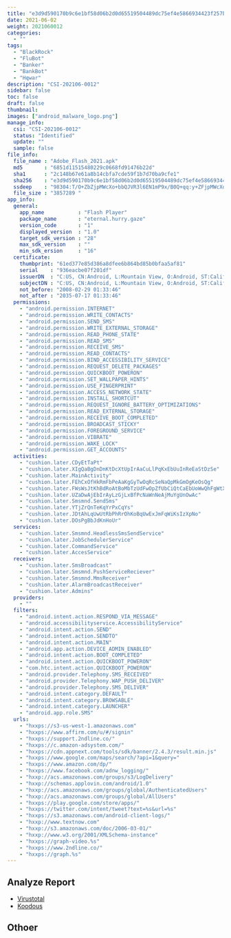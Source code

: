 ```yaml
---
title: "e3d9d590170b9c6e1bf58d06b2d0d65519504489dc75ef4e5866934423f257b0"
date: 2021-06-02
weight: 2021060012
categories:
  - ""
tags:
  - "BlackRock"
  - "FluBot"
  - "Banker"
  - "BankBot"
  - "Hqwar"
description: "CSI-202106-0012"
sidebar: false
toc: false
draft: false
thumbnail: 
images: ["android_malware_logo.png"]
manage_info:
  csi: "CSI-202106-0012"
  status: "Identified"
  update: ""
  sample: false
file_info:
  file_name : "Adobe_Flash_2021.apk"
  md5       : "6851d11515480229c0668fd91476b22d"
  sha1	    : "2c148b67e61a8b14cbfa7cde59f1b7d70ba9cfe1"
  sha256    : "e3d9d590170b9c6e1bf58d06b2d0d65519504489dc75ef4e5866934423f257b0"
  ssdeep    : "98304:T/O+ZbZjpMWcXo+bbQJVR3l6EN1mP9x/B0Q+qq:y+ZFjpMWcXo0QJVJ9NgC1j"
  file_size : "3857289 "
app_info:
  general:
    app_name           : "Flash Player"
    package_name       : "eternal.hurry.gaze"
    version_code       : "1"
    displayed_version  : "1.0"
    target_sdk_version : "28"
    max_sdk_version    : ""
    min_sdk_ersion     : "16"
  certificate:
    thumbprint: "61ed377e85d386a8dfee6b864bd85b0bfaa5af81"
    serial    : "936eacbe07f201df"
    issuerDN  : "C:US, CN:Android, L:Mountain View, O:Android, ST:California, OU:Android, email:android@android.com"
    subjectDN : "C:US, CN:Android, L:Mountain View, O:Android, ST:California, OU:Android, email:android@android.com"
    not_before: "2008-02-29 01:33:46"
    not_after : "2035-07-17 01:33:46"
  permissions:
    - "android.permission.INTERNET"
    - "android.permission.WRITE_CONTACTS"
    - "android.permission.SEND_SMS"
    - "android.permission.WRITE_EXTERNAL_STORAGE"
    - "android.permission.READ_PHONE_STATE"
    - "android.permission.READ_SMS"
    - "android.permission.RECEIVE_SMS"
    - "android.permission.READ_CONTACTS"
    - "android.permission.BIND_ACCESSIBILITY_SERVICE"
    - "android.permission.REQUEST_DELETE_PACKAGES"
    - "android.permission.QUICKBOOT_POWERON"
    - "android.permission.SET_WALLPAPER_HINTS"
    - "android.permission.USE_FINGERPRINT"
    - "android.permission.ACCESS_NETWORK_STATE"
    - "android.permission.INSTALL_SHORTCUT"
    - "android.permission.REQUEST_IGNORE_BATTERY_OPTIMIZATIONS"
    - "android.permission.READ_EXTERNAL_STORAGE"
    - "android.permission.RECEIVE_BOOT_COMPLETED"
    - "android.permission.BROADCAST_STICKY"
    - "android.permission.FOREGROUND_SERVICE"
    - "android.permission.VIBRATE"
    - "android.permission.WAKE_LOCK"
    - "android.permission.GET_ACCOUNTS"
  activities:
    - "cushion.later.CDyEtTaPt"
    - "cushion.later.XIgQaBgDnDnKtDcXtUpIrAaCuLlPqKxEbUuInReEaStDzSe"
    - "cushion.later.MainActivity"
    - "cushion.later.FEhCxOfHkRmFbPeAaKgGyTwOqRcSeNaQpMkGmOgKeOsQg"
    - "cushion.later.FWsWsJtKhBdRoAtBoMbTzUdFwOpZfUbCiQtCaEbUoWwQhFgWtXx"
    - "cushion.later.UZaDwAjEbIrAyLzGjLxBfPcNaWnNeAjMuYgUnOwAc"
    - "cushion.later.Smsmnd.SendSms"
    - "cushion.later.YTjZrQnTeKqYrPxCqYs"
    - "cushion.later.JDtAhLqUwUtRbPhRrOhKoBqUwExJmFqWiKsIzXpNo"
    - "cushion.later.DOsPgBbJdKnHoUr"
  services:
    - "cushion.later.Smsmnd.HeadlessSmsSendService"
    - "cushion.later.JobSchedulerService"
    - "cushion.later.CommandService"
    - "cushion.later.AccesService"
  receivers:
    - "cushion.later.SmsBroadcast"
    - "cushion.later.Smsmnd.PushServiceReciever"
    - "cushion.later.Smsmnd.MmsReceiver"
    - "cushion.later.AlarmBroadcastReceiver"
    - "cushion.later.Admins"
  providers:
    - ""
  filters:
    - "android.intent.action.RESPOND_VIA_MESSAGE"
    - "android.accessibilityservice.AccessibilityService"
    - "android.intent.action.SEND"
    - "android.intent.action.SENDTO"
    - "android.intent.action.MAIN"
    - "android.app.action.DEVICE_ADMIN_ENABLED"
    - "android.intent.action.BOOT_COMPLETED"
    - "android.intent.action.QUICKBOOT_POWERON"
    - "com.htc.intent.action.QUICKBOOT_POWERON"
    - "android.provider.Telephony.SMS_RECEIVED"
    - "android.provider.Telephony.WAP_PUSH_DELIVER"
    - "android.provider.Telephony.SMS_DELIVER"
    - "android.intent.category.DEFAULT"
    - "android.intent.category.BROWSABLE"
    - "android.intent.category.LAUNCHER"
    - "android.app.role.SMS"
  urls:
    - "hxxps://s3-us-west-1.amazonaws.com"
    - "hxxps://www.affirm.com/u/#/signin"
    - "hxxps://support.2ndline.co/"
    - "hxxps://c.amazon-adsystem.com/"
    - "hxxps://cdn.appnext.com/tools/sdk/banner/2.4.3/result.min.js"
    - "hxxps://www.google.com/maps/search/?api=1&query="
    - "hxxps://www.amazon.com/dp/"
    - "hxxps://www.facebook.com/adnw_logging/"
    - "hxxp://acs.amazonaws.com/groups/s3/LogDelivery"
    - "hxxp://schemas.applovin.com/android/1.0"
    - "hxxp://acs.amazonaws.com/groups/global/AuthenticatedUsers"
    - "hxxp://acs.amazonaws.com/groups/global/AllUsers"
    - "hxxps://play.google.com/store/apps/"
    - "hxxps://twitter.com/intent/tweet?text=%s&url=%s"
    - "hxxps://s3.amazonaws.com/android-client-logs/"
    - "hxxp://www.textnow.com"
    - "hxxp://s3.amazonaws.com/doc/2006-03-01/"
    - "hxxp://www.w3.org/2001/XMLSchema-instance"
    - "hxxps://graph-video.%s"
    - "hxxps://www.2ndline.co/"
    - "hxxps://graph.%s"
---
```


## Analyze Report

- [Virustotal](https://www.virustotal.com/gui/file/e3d9d590170b9c6e1bf58d06b2d0d65519504489dc75ef4e5866934423f257b0)
- [Koodous](https://koodous.com/apks/e3d9d590170b9c6e1bf58d06b2d0d65519504489dc75ef4e5866934423f257b0)

## Othoer
